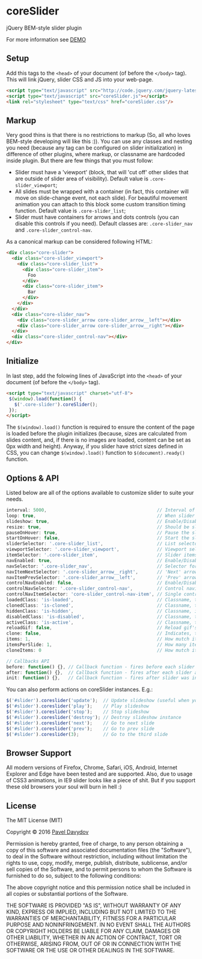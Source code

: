 # coreSlider
jQuery BEM-style slider plugin

For more information see [DEMO](http://typical000.github.io/coreSlider/)

Setup
-----
Add this tags to the `<head>` of your document (of before the `</body>` tag). This will link jQuery, slider CSS and JS into your web-page.

```html
<script type="text/javascript" src="http://code.jquery.com/jquery-latest.min.js"></script>
<script type="text/javascript" src="coreSlider.js"></script>
<link rel="stylesheet" type="text/css" href="coreSlider.css"/>
```

Markup
------
Very good thins is that there is no restrictions to markup (So, all who loves BEM-style developing will like this :)). You can use any classes and nesting you need (because any tag can be configured on slider initialization) in difference of other plugins, where markup, or classname are hardcoded inside plugin. But there are few things that you must follow:

* Slider must have a 'viewport' (block, that will 'cut off' other slides that are outside of slider area of visibility). Default value is `.core-slider_viewport`;
* All slides must be wrapped with a container (in fact, this container will move on slide-change event, not each slide). For beautiful movement animation you can attach to this block some custom transition timing function. Default value is `.core-slider_list`;
* Slider must have containers for arrows and dots controls (you can disable this controls if you need). Default classes are: `.core-slider_nav` and `.core-slider_control-nav`.

As a canonical markup can be considered following HTML: 
```html
<div class="core-slider">
  <div class="core-slider_viewport">
    <div class="core-slider_list">
      <div class="core-slider_item">
        Foo
      </div>
      <div class="core-slider_item">
        Bar
      </div>
    </div>
  </div>
  <div class="core-slider_nav">
    <div class="core-slider_arrow core-slider_arrow__left"></div>
    <div class="core-slider_arrow core-slider_arrow__right"></div>
  </div>
  <div class="core-slider_control-nav"></div>
</div>
```

Initialize
----------
In last step, add the folowing lines of JavaScript into the `<head>` of your document (of before the `</body>` tag).

```html
<script type="text/javascript" charset="utf-8">
 $(window).load(function() {
   $('.core-slider').coreSlider();
 });
</script>
```

The `$(window).load()` function is required to ensure the content of the page is loaded before the plugin initializes (because, sizes are calculated from slides content, and, if there is no images are loaded, content can be set as 0px width and height). Anyway, if you slider have strict sizes defined in CSS, you can change `$(window).load()` function to `$(document).ready()` function.

Options & API
-------
Listed below are all of the options available to customize slider to suite your needs.

```js
interval: 5000,                                         // Interval of time between slide changes
loop: true,                                             // When slider finish, should it loop again from first slide?
slideshow: true,                                        // Enable/Disable automatic slideshow
resize: true,                                           // Should be slider responsive on screen resize
pauseOnHover: true,                                     // Pause the slideshow when hovering over slider
startOnHover: false,                                    // Start the slideshow when hovering over slider
sliderSelector: '.core-slider_list',                    // List selector (all items are inside this container)
viewportSelector: '.core-slider_viewport',              // Viewport selector
itemSelector: '.core-slider_item',                      // Slider items selector
navEnabled: true,                                       // Enable/Disable navigation arrows
navSelector: '.core-slider_nav',                        // Selector for navigation arrows container
navItemNextSelector: '.core-slider_arrow__right',       // 'Next' arrow selector
navItemPrevSelector: '.core-slider_arrow__left',        // 'Prev' arrow selector
controlNavEnabled: false,                               // Enable/Disable control navigation (dots)
controlNavSelector: '.core-slider_control-nav',         // Control navigation container selector (inside will be created dots items)
controlNavItemSelector: 'core-slider_control-nav-item', // Single control nav dot (created dynamically. Write without dot. If you need more that one class - add them with space separator)
loadedClass: 'is-loaded',                               // Classname, that will be added when slider is fully loaded
clonedClass: 'is-cloned',                               // Classname, that will be added to cloned slides (see option 'clone')
hiddenClass: 'is-hidden',                               // Classname, indicates hidden things
disabledClass: 'is-disabled',                           // Classname, that will be added it item is disabled (in most of cases - item will be display: noned)
activeClass: 'is-active',                               // Classname, that will be added to active items (for example control navs, etc.)
reloadGif: false,                                       // Reload gif's on slide change for replaying cycled animation inside current slide
clone: false,                                           // Indicates, that at begin and at end of slider carousel items will be cloned to create 'infitite' carousel illusion
items: 1,                                               // How mutch items will be placed inside viewport. Leave 1 if this is slider, 2 ot more - it will look like a carousel
itemsPerSlide: 1,                                       // How many items must be slided by one action (NOTE: Must be less than 'items' option)
cloneItems: 0                                           // How mutch items will be cloned at begin and at end of slider

// Callbacks API
before: function() {}, // Callback function - fires before each slider animation
after: function() {},  // Callback function - fires after each slider animation
init: function() {},   // Callback function - fires after slider was initialized
```
You can also perform actions on coreSlider instances. E.g.:
```js
$('#slider').coreslider('update');  // Update slideshow (useful when you remove/add slides)
$('#slider').coreslider('play');    // Play slideshow
$('#slider').coreslider('stop');    // Stop slideshow
$('#slider').coreslider('destroy'); // Destroy slideshow instance
$('#slider').coreslider('next');    // Go to next slide
$('#slider').coreslider('prev');    // Go to prev slide
$('#slider').coreslider(3);         // Go to the third slide
```


Browser Support
---------------
All modern versions of Firefox, Chrome, Safari, iOS, Android, Internet Explorer and Edge have been tested and are supported. Also, due to usage of CSS3 animations, in IE9 slider looks like a piece of shit. But if you support these old browsers your soul will burn in hell :)

License
-------

The MIT License (MIT)

Copyright © 2016 [Pavel Davydov](<typical000@gmail.com>)

Permission is hereby granted, free of charge, to any person obtaining a copy of this software and associated documentation files (the "Software"), to deal in the Software without restriction, including without limitation the rights to use, copy, modify, merge, publish, distribute, sublicense, and/or sell copies of the Software, and to permit persons to whom the Software is furnished to do so, subject to the following conditions:

The above copyright notice and this permission notice shall be included in all copies or substantial portions of the Software.

THE SOFTWARE IS PROVIDED "AS IS", WITHOUT WARRANTY OF ANY KIND, EXPRESS OR IMPLIED, INCLUDING BUT NOT LIMITED TO THE WARRANTIES OF MERCHANTABILITY, FITNESS FOR A PARTICULAR PURPOSE AND NONINFRINGEMENT. IN NO EVENT SHALL THE AUTHORS OR COPYRIGHT HOLDERS BE LIABLE FOR ANY CLAIM, DAMAGES OR OTHER LIABILITY, WHETHER IN AN ACTION OF CONTRACT, TORT OR OTHERWISE, ARISING FROM, OUT OF OR IN CONNECTION WITH THE SOFTWARE OR THE USE OR OTHER DEALINGS IN THE SOFTWARE.
